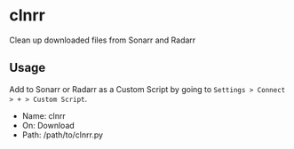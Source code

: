 # clnrr
Clean up downloaded files from Sonarr and Radarr

## Usage

Add to Sonarr or Radarr as a Custom Script by going to `Settings > Connect > + > Custom Script`.
- Name: clnrr
- On: Download
- Path: /path/to/clnrr.py
